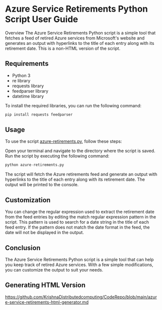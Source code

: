 # Azure Service Retirements Python Script User Guide
Overview
The Azure Service Retirements Python script is a simple tool that fetches a feed of retired Azure services from Microsoft's website and generates an output with hyperlinks to the title of each entry along with its retirement date. This is a non-HTML version of the script.

## Requirements
* Python 3
* re library
* requests library
* feedparser library
* datetime library

To install the required libraries, you can run the following command:

```python
pip install requests feedparser
```

## Usage
To use the script [azure-retirements.py](https://github.com/KrishnaDistributedcomputing/CodeRepo/blob/main/azure-retirements.py), follow these steps:

Open your terminal and navigate to the directory where the script is saved.
Run the script by executing the following command:


``` python
python azure-retirements.py
```
The script will fetch the Azure retirements feed and generate an output with hyperlinks to the title of each entry along with its retirement date. The output will be printed to the console.

## Customization
You can change the regular expression used to extract the retirement date from the feed entries by editing the match regular expression pattern in the script. This pattern is used to search for a date string in the title of each feed entry. If the pattern does not match the date format in the feed, the date will not be displayed in the output.

## Conclusion
The Azure Service Retirements Python script is a simple tool that can help you keep track of retired Azure services. With a few simple modifications, you can customize the output to suit your needs.

## Generating HTML Version
https://github.com/KrishnaDistributedcomputing/CodeRepo/blob/main/azure-service-retirements-html-generator.md
